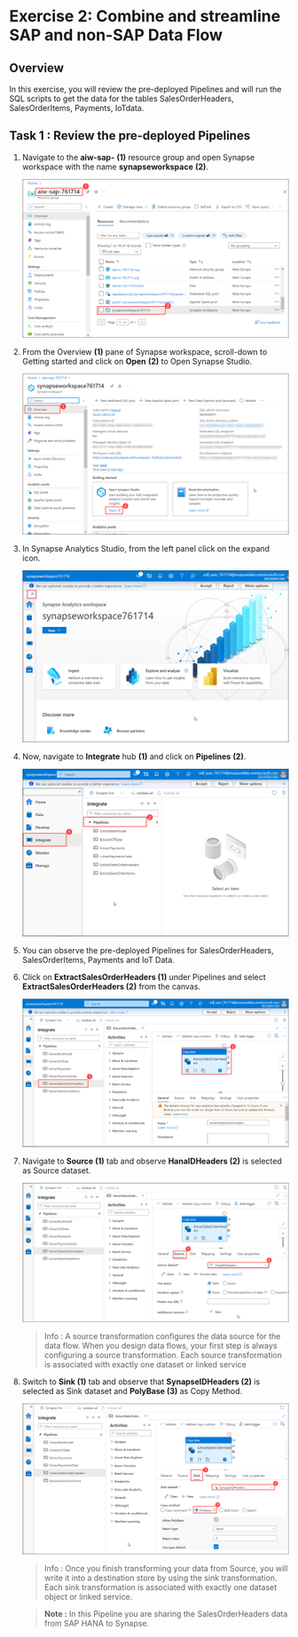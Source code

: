 # Exercise 2: Combine and streamline SAP and non-SAP Data Flow 


## Overview

In this exercise, you will review the pre-deployed Pipelines and will run the SQL scripts to get the data for the tables SalesOrderHeaders, SalesOrderItems, Payments, IoTdata.


## Task 1 :  Review the pre-deployed Pipelines

1. Navigate to the **aiw-sap-<inject key="DeploymentID" enableCopy="false"/>** **(1)** resource group and open Synapse workspace with the name **synapseworkspace<inject key="DeploymentID" enableCopy="false"/>** **(2)**.

   ![](../Automated-Lab/media/opensynapsews.png)
   
2. From the Overview **(1)** pane of Synapse workspace, scroll-down to Getting started and click on **Open** **(2)** to Open Synapse Studio.

   ![](../Automated-Lab/media/opensynapse.png)
   
3. In Synapse Analytics Studio, from the left panel click on the expand icon.

   ![](../Automated-Lab/media/expand.png)
   
4. Now, navigate to **Integrate** hub **(1)** and click on **Pipelines** **(2)**.

    ![](../Automated-Lab/media/integratehub.png)

5. You can observe the pre-deployed Pipelines for SalesOrderHeaders, SalesOrderItems, Payments and IoT Data.

6. Click on **ExtractSalesOrderHeaders (1)** under Pipelines and select **ExtractSalesOrderHeaders (2)** from the canvas.

    ![](../Automated-Lab/media/extractsalesorderheaders.png)

7. Navigate to **Source (1)** tab and observe **HanaIDHeaders (2)** is selected as Source dataset.

    ![](../Automated-Lab/media/headerssource.png)
    
    >Info : A source transformation configures the data source for the data flow. When you design data flows, your first step is always configuring a source transformation. Each source transformation is associated with exactly one dataset or linked service

8. Switch to **Sink (1)** tab and observe that **SynapseIDHeaders (2)** is selected as Sink dataset and **PolyBase (3)** as Copy Method.

   ![](../Automated-Lab/media/headerssink.png)
   
   >Info : Once you finish transforming your data from Source, you will write it into a destination store by using the sink transformation. Each sink transformation is associated with exactly one dataset object or linked service. 

   >**Note :** In this Pipeline you are sharing the SalesOrderHeaders data from SAP HANA to Synapse.
